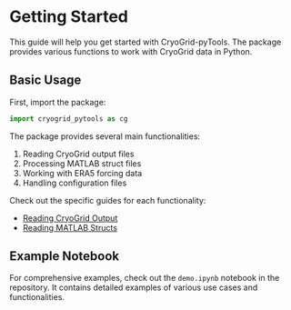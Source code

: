 # Getting Started

This guide will help you get started with CryoGrid-pyTools. The package provides various functions to work with CryoGrid data in Python.

## Basic Usage

First, import the package:

```python
import cryogrid_pytools as cg
```

The package provides several main functionalities:

1. Reading CryoGrid output files
2. Processing MATLAB struct files
3. Working with ERA5 forcing data
4. Handling configuration files

Check out the specific guides for each functionality:

- [Reading CryoGrid Output](reading-output.md)
- [Reading MATLAB Structs](reading-matlab.md)

## Example Notebook

For comprehensive examples, check out the `demo.ipynb` notebook in the repository. It contains detailed examples of various use cases and functionalities.

